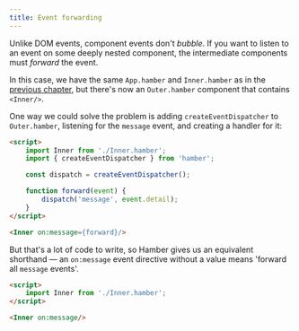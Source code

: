 ```yaml
---
title: Event forwarding
---
```


Unlike DOM events, component events don't *bubble*. If you want to listen to an event on some deeply nested component, the intermediate components must *forward* the event.

In this case, we have the same `App.hamber` and `Inner.hamber` as in the [previous chapter](/tutorial/component-events), but there's now an `Outer.hamber` component that contains `<Inner/>`.

One way we could solve the problem is adding `createEventDispatcher` to `Outer.hamber`, listening for the `message` event, and creating a handler for it:

```html
<script>
	import Inner from './Inner.hamber';
	import { createEventDispatcher } from 'hamber';

	const dispatch = createEventDispatcher();

	function forward(event) {
		dispatch('message', event.detail);
	}
</script>

<Inner on:message={forward}/>
```

But that's a lot of code to write, so Hamber gives us an equivalent shorthand — an `on:message` event directive without a value means 'forward all `message` events'.

```html
<script>
	import Inner from './Inner.hamber';
</script>

<Inner on:message/>
```
